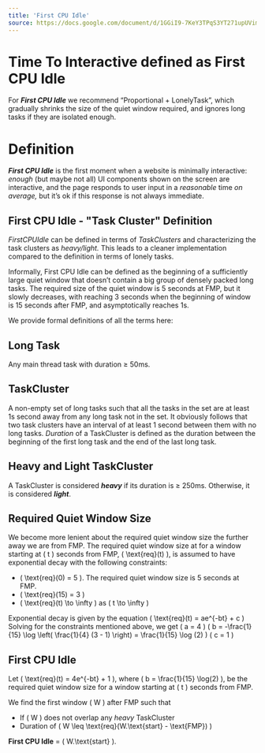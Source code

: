 ```yaml
---
title: 'First CPU Idle'
source: https://docs.google.com/document/d/1GGiI9-7KeY3TPqS3YT271upUVimo-XiL5mwWorDUD4c/edit
---
```


# Time To Interactive defined as First CPU Idle

For **_First CPU Idle_** we recommend “Proportional \+ LonelyTask”, which gradually shrinks the size of the quiet window required, and ignores long tasks if they are isolated enough.

# **Definition**

**_First CPU Idle_** is the first moment when a website is minimally interactive: _enough_ (but maybe not all) UI components shown on the screen are interactive, and the page responds to user input in a _reasonable_ time _on average,_ but it’s ok if this response is not always immediate.

## **First CPU Idle \- "Task Cluster" Definition**

_FirstCPUIdle_ can be defined in terms of _TaskClusters_ and characterizing the task clusters as _heavy/light._ This leads to a cleaner implementation compared to the definition in terms of lonely tasks.

Informally, First CPU Idle can be defined as the beginning of a sufficiently large quiet window that doesn’t contain a big group of densely packed long tasks. The required size of the quiet window is 5 seconds at FMP, but it slowly decreases, with reaching 3 seconds when the beginning of window is 15 seconds after FMP, and asymptotically reaches 1s.

We provide formal definitions of all the terms here:

## **Long Task**

Any main thread task with duration ≥ 50ms.

## **TaskCluster**

A non-empty set of long tasks such that all the tasks in the set are at least 1s second away from any long task not in the set.
It obviously follows that two task clusters have an interval of at least 1 second between them with no long tasks.
_Duration_ of a TaskCluster is defined as the duration between the beginning of the first long task and the end of the last long task.

## **Heavy and Light TaskCluster**

A TaskCluster is considered **_heavy_** if its duration is ≥ 250ms. Otherwise, it is considered **_light_**.

## Required Quiet Window Size

We become more lenient about the required quiet window size the further away we are from FMP. The required quiet window size at for a window starting at \( t \) seconds from FMP, \( \text{req}(t) \), is assumed to have exponential decay with the following constraints:

- \( \text{req}(0) = 5 \). The required quiet window size is 5 seconds at FMP.
- \( \text{req}(15) = 3 \)
- \( \text{req}(t) \to \infty \) as \( t \to \infty \)

Exponential decay is given by the equation \( \text{req}(t) = ae^{-bt} + c \)
Solving for the constraints mentioned above, we get
\( a = 4 \)
\( b = -\frac{1}{15} \log \left( \frac{1}{4} (3 - 1) \right) = \frac{1}{15} \log (2) \)
\( c = 1 \)

## First CPU Idle

Let \( \text{req}(t) = 4e^{-bt} + 1 \), where \( b = \frac{1}{15} \log(2) \), be the required quiet window size for a window starting at \( t \) seconds from FMP.

We find the first window \( W \) after FMP such that

- If \( W \) does not overlap any _heavy_ TaskCluster
- Duration of \( W \leq \text{req}(W.\text{start} - \text{FMP}) \)

**First CPU Idle** = \( W.\text{start} \).
